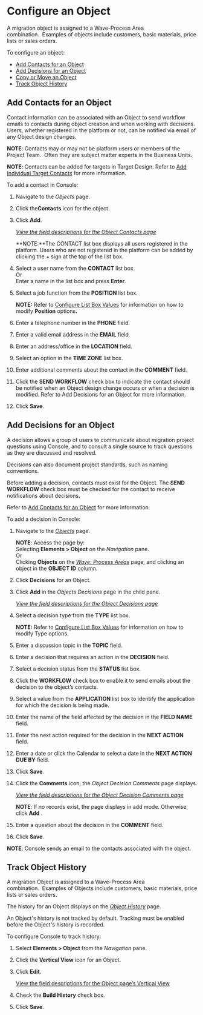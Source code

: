 # Configure an Object

A migration object is assigned to a Wave-Process Area
combination.  Examples of objects include customers, basic materials,
price lists or sales orders.

To configure an object:

  - [Add Contacts for an Object](#Add)
  - [Add Decisions for an Object](#Add2)
  - [Copy or Move an Object](Copy_Elements.htm#Copy3)
  - [Track Object History](#Track)

## <span id="Add"></span>Add Contacts for an Object

Contact information can be associated with an Object to send workflow
emails to contacts during object creation and when working with
decisions. Users, whether registered in the platform or not, can be
notified via email of any Object design changes.

**NOTE**: Contacts may or may not be platform users or members of the
Project Team.  Often they are subject matter experts in the Business
Units.

<span style="font-weight: bold;">NOTE</span>: Contacts can be added for
targets in Target Design. Refer to [Add Individual Target
Contacts](Add_Target_Contacts_to_Objects.htm#Add2) for more information.

To add a contact in Console:

1.  Navigate to the *Objects* page.

2.  Click the**Contacts** icon for the object.

3.  Click **Add**.
    
    *[View the field descriptions for the Object Contacts
    page](../Page_Desc/Object_Contacts.htm)*
    
    **NOTE:**The CONTACT list box displays all users registered in the
    platform. Users who are not registered in the platform can be added
    by clicking the + sign at the top of the list box.

4.  Select a user name from the **CONTACT** list box.  
    Or  
    Enter a name in the list box and press **Enter**.

5.  Select a job function from the **POSITION** list box.
    
    **NOTE:** Refer to [Configure List Box
    Values](Configure_List_Box_Values.htm) for information on how to
    modify **Position** options.

6.  Enter a telephone number in the **PHONE** field.

7.  Enter a valid email address in the **EMAIL** field.

8.  Enter an address/office in the **LOCATION** field.

9.  Select an option in the **TIME ZONE** list box.

10. Enter additional comments about the contact in the **COMMENT**
    field.

11. Click the **SEND WORKFLOW** check box to indicate the contact should
    be notified when an Object design change occurs or when a decision
    is modified. Refer to Add Decisions for an Object for more
    information.

12. Click **Save**.

## <span id="Add2"></span>Add Decisions for an Object

A decision allows a group of users to communicate about migration
project questions using Console, and to consult a single source to track
questions as they are discussed and resolved.

Decisions can also document project standards, such as naming
conventions.

Before adding a decision, contacts must exist for the Object. The **SEND
WORKFLOW** check box must be checked for the contact to receive
notifications about decisions.

Refer to [Add Contacts for an Object](#Add) for more information.

To add a decision in Console:

1.  Navigate to the *[Objects](../Page_Desc/Objects_H.htm)* page.
    
    **NOTE**: Access the page by:  
    Selecting **Elements \> Object** on the *Navigation* pane.  
    Or  
    Clicking **Objects** on the *[Wave: Process
    Areas](../Page_Desc/Wave_Process_Areas.htm)* page, and clicking an
    object in the **OBJECT ID** column.

2.  Click **Decisions** for an Object.

3.  Click **Add** in the *Objects Decisions* page in the child pane.
    
    *[View the field descriptions for the Object Decisions
    page](../Page_Desc/Object_Decisions_H.htm)*

4.  Select a decision type from the **TYPE** list box.
    
    **NOTE:** Refer to [Configure List Box
    Values](Configure_List_Box_Values.htm) for information on how to
    modify Type options.

5.  Enter a discussion topic in the **TOPIC** field.

6.  Enter a decision that requires an action in the **DECISION** field.

7.  Select a decision status from the **STATUS** list box.

8.  Click the **WORKFLOW** check box to enable it to send emails about
    the decision to the object’s contacts.

9.  Select a value from the **APPLICATION** list box to identify the
    application for which the decision is being made.

10. Enter the name of the field affected by the decision in the **FIELD
    NAME** field.

11. Enter the next action required for the decision in the **NEXT
    ACTION** field.

12. Enter a date or click the Calendar to select a date in the **NEXT
    ACTION DUE BY** field.

13. Click **Save**.

14. Click the **Comments** icon; the *Object Decision Comments* page
    displays.
    
    *[View the field descriptions for the Object Decision Comments
    page](../Page_Desc/Object_Decision_Comments.htm)*
    
    **NOTE**: If no records exist, the page displays in add mode.
    Otherwise, click **Add** .

15. Enter a question about the decision in the **COMMENT** field.

16. Click **Save**.

**NOTE**: Console sends an email to the contacts associated with the
object. 

## <span id="Track"></span>Track Object History

A migration Object is assigned to a Wave-Process Area
combination.  Examples of Objects include customers, basic materials,
price lists or sales orders.

The history for an Object displays on the *[Object
History](../Page_Desc/Object_History_H.htm)* page.

An Object's history is not tracked by default. Tracking must be enabled
before the Object's history is recorded.

To configure Console to track history:

1.  Select **Elements \> Object** from the *Navigation* pane.

2.  Click the **Vertical View** icon for an Object.

3.  Click **Edit**.
    
    [View the field descriptions for the Object page’s Vertical
    View](../Page_Desc/Objects_H.htm)

4.  Check the **Build History** check box.

5.  Click **Save**.
